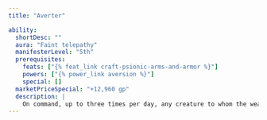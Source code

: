 ```yaml
---
title: "Averter"

ability:
  shortDesc: ""
  aura: "Faint telepathy"
  manifesterLevel: "5th"
  prerequisites:
    feats: ["{% feat_link craft-psionic-arms-and-armor %}"]
    powers: ["{% power_link aversion %}"]
    special: []
  marketPriceSpecial: "+12,960 gp"
  description: |
    On command, up to three times per day, any creature to whom the wearer presents an averter shield must succeed on a DC 14 Will save or be overcome by a powerful aversion to the wielder (actually the shield), and will not approach within 30 feet. This is a mind-affecting compulsion effect, as the {% power_link aversion %} power.
---
```

